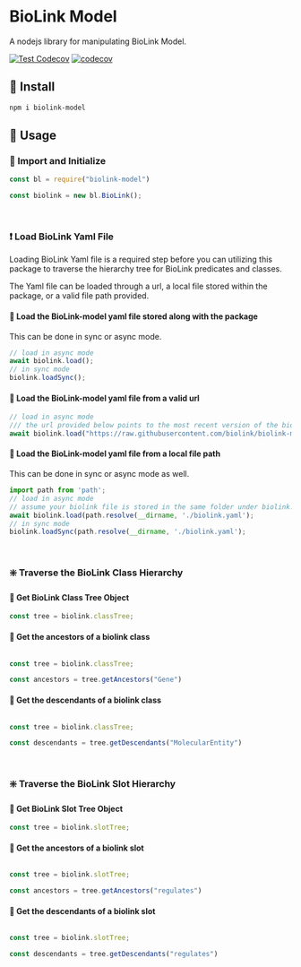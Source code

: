 # BioLink Model

A nodejs library for manipulating BioLink Model.

[![Test Codecov](https://github.com/biothings/biolink-model.js/actions/workflows/test_cov.yml/badge.svg)](https://github.com/biothings/biolink-model.js/actions/workflows/test_cov.yml)
[![codecov](https://codecov.io/github/biothings/biolink-model.js/branch/main/graph/badge.svg?token=96ZMR2523K)](https://codecov.io/github/biothings/biolink-model.js)

## 💾 Install

```bash
npm i biolink-model
```

## 📐 Usage

### 📢 Import and Initialize

```javascript
const bl = require("biolink-model")

const biolink = new bl.BioLink();

```

<br>

### ❗ Load BioLink Yaml File

Loading BioLink Yaml file is a required step before you can utilizing this package to traverse the hierarchy tree for BioLink predicates and classes.

The Yaml file can be loaded through a url, a local file stored within the package, or a valid file path provided.

#### 🔎 Load the BioLink-model yaml file stored along with the package

This can be done in sync or async mode.

```javascript
// load in async mode
await biolink.load();
// in sync mode
biolink.loadSync();
```

#### 🔎 Load the BioLink-model yaml file from a valid url

```javascript
// load in async mode
/// the url provided below points to the most recent version of the biolink model.
await biolink.load("https://raw.githubusercontent.com/biolink/biolink-model/master/biolink-model.yaml");
```

#### 🔎 Load the BioLink-model yaml file from a local file path

This can be done in sync or async mode as well.

```javascript
import path from 'path';
// load in async mode
// assume your biolink file is stored in the same folder under biolink.yaml
await biolink.load(path.resolve(__dirname, './biolink.yaml');
// in sync mode
biolink.loadSync(path.resolve(__dirname, './biolink.yaml');
```

<br>

### ❇️ Traverse the BioLink Class Hierarchy

#### 🔎 Get BioLink Class Tree Object

```javascript
const tree = biolink.classTree;
```

#### 🔎 Get the ancestors of a biolink class

```javascript

const tree = biolink.classTree;

const ancestors = tree.getAncestors("Gene")
```

#### 🔎 Get the descendants of a biolink class

```javascript

const tree = biolink.classTree;

const descendants = tree.getDescendants("MolecularEntity")
```

<br>

### ❇️ Traverse the BioLink Slot Hierarchy

#### 🔎 Get BioLink Slot Tree Object

```javascript
const tree = biolink.slotTree;
```

#### 🔎 Get the ancestors of a biolink slot

```javascript

const tree = biolink.slotTree;

const ancestors = tree.getAncestors("regulates")
```

#### 🔎 Get the descendants of a biolink slot

```javascript

const tree = biolink.slotTree;

const descendants = tree.getDescendants("regulates")
```
